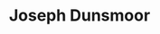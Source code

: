 ---
title: "Joseph Dunsmoor"
presenter_id: joseph_dunsmoor
position: Postbac IRTA
start_date: 2005
end_date: 2007
email: 
phone: 
photo: assets/images/Dunsmoor.jpg
status: former
layout: member 
---
